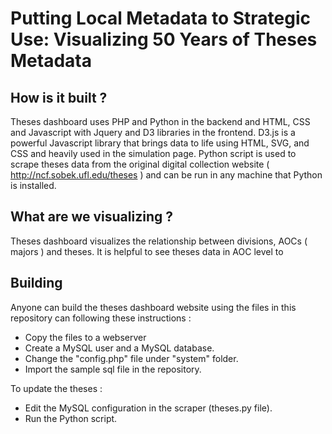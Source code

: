 # Putting Local Metadata to Strategic Use: Visualizing 50 Years of Theses Metadata

## How is it built ?

Theses dashboard uses PHP and Python in the backend and HTML, CSS and Javascript with Jquery and D3 libraries in the frontend. D3.js is a powerful Javascript library that brings data to life using HTML, SVG, and CSS and heavily used in the simulation page. Python script is used to scrape theses data from the original digital collection website ( http://ncf.sobek.ufl.edu/theses ) and can be run in any machine that Python is installed.

## What are we visualizing ?

Theses dashboard visualizes the relationship between divisions, AOCs ( majors ) and theses. It is helpful to see theses data in AOC level to 

## Building

Anyone can build the theses dashboard website using the files in this repository can following these instructions :

- Copy the files to a webserver
- Create a MySQL user and a MySQL database.
- Change the "config.php" file under "system" folder.
- Import the sample sql file in the repository.

To update the theses :

- Edit the MySQL configuration in the scraper (theses.py file).
- Run the Python script.

